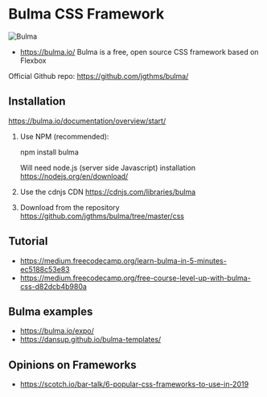 # Bulma CSS Framework

![Bulma](https://bulma.io/images/bulma-logo.png)
* https://bulma.io/
Bulma is a free, open source CSS framework based on Flexbox

Official Github repo:
https://github.com/jgthms/bulma/

## Installation
https://bulma.io/documentation/overview/start/

1. Use NPM (recommended):

   npm install bulma
   
   Will need node.js (server side Javascript) installation
   https://nodejs.org/en/download/

2. Use the cdnjs CDN 
  https://cdnjs.com/libraries/bulma

3. Download from the repository 
https://github.com/jgthms/bulma/tree/master/css

## Tutorial
* https://medium.freecodecamp.org/learn-bulma-in-5-minutes-ec5188c53e83
* https://medium.freecodecamp.org/free-course-level-up-with-bulma-css-d82dcb4b980a

## Bulma examples

* https://bulma.io/expo/
* https://dansup.github.io/bulma-templates/

## Opinions on Frameworks
* https://scotch.io/bar-talk/6-popular-css-frameworks-to-use-in-2019

